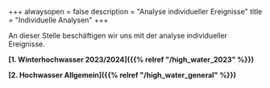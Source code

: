 +++
alwaysopen = false
description = "Analyse individueller Ereignisse"
title = "Individuelle Analysen"
+++

An dieser Stelle beschäftigen wir uns mit der analyse individueller Ereignisse.

**[1. Winterhochwasser 2023/2024]({{% relref "/high_water_2023" %}})**

**[2. Hochwasser Allgemein]({{% relref "/high_water_general" %}})**